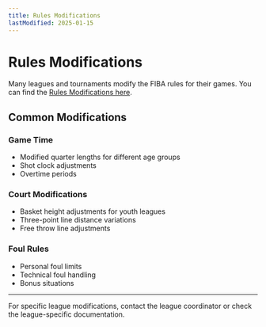```yaml
---
title: Rules Modifications
lastModified: 2025-01-15
---
```


# Rules Modifications

Many leagues and tournaments modify the FIBA rules for their games. You can find the [Rules Modifications here](./rules-modifications-link).

## Common Modifications

### Game Time
- Modified quarter lengths for different age groups
- Shot clock adjustments
- Overtime periods

### Court Modifications  
- Basket height adjustments for youth leagues
- Three-point line distance variations
- Free throw line adjustments

### Foul Rules
- Personal foul limits
- Technical foul handling
- Bonus situations

---

For specific league modifications, contact the league coordinator or check the league-specific documentation.
